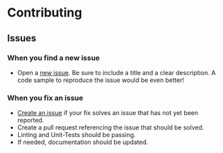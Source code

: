 # Contributing

## Issues

### When you find a new issue

- Open a [new issue](https://github.com/cadgerfeast/vertis/issues/new).
Be sure to include a title and a clear description.
A code sample to reproduce the issue would be even better!

### When you fix an issue

- [Create an issue](#when-you-find-a-new-issue) if your fix solves an issue that has not yet been reported.
- Create a pull request referencing the issue that should be solved.
- Linting and Unit-Tests should be passing.
- If needed, documentation should be updated.
